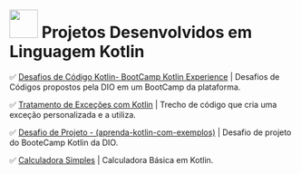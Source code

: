 # <img src="https://hermes.dio.me/skills/e6b5fb78-716f-46b3-80e1-78bc9c78420b.png" height="50"> Projetos Desenvolvidos em Linguagem Kotlin

✅ [Desafios de Código Kotlin- BootCamp Kotlin Experience](https://github.com/Carlos-CGS/ProjetosKotlin/blob/main/Desafio-de-Codigo-BootCamp-KotlinExperience/README.md) | Desafios de Códigos propostos pela DIO em um BootCamp da plataforma.

✅ [Tratamento de Exceções com Kotlin](https://github.com/Carlos-CGS/ProjetosKotlin/tree/main/Tratamento-Excecao-Kotlin) | Trecho de código que cria uma exceção personalizada e a utiliza.

✅ [Desafio de Projeto - (aprenda-kotlin-com-exemplos)](https://github.com/Carlos-CGS/ProjetosKotlin/tree/main/aprenda-kotlin-com-exemplos-lab-main) | Desafio de projeto do BooteCamp Kotlin da DIO.

✅ [Calculadora Simples](https://github.com/Carlos-CGS/ProjetosKotlin/tree/main/calculadora_simples_Kotlin-main) | Calculadora Básica em Kotlin. 
  


